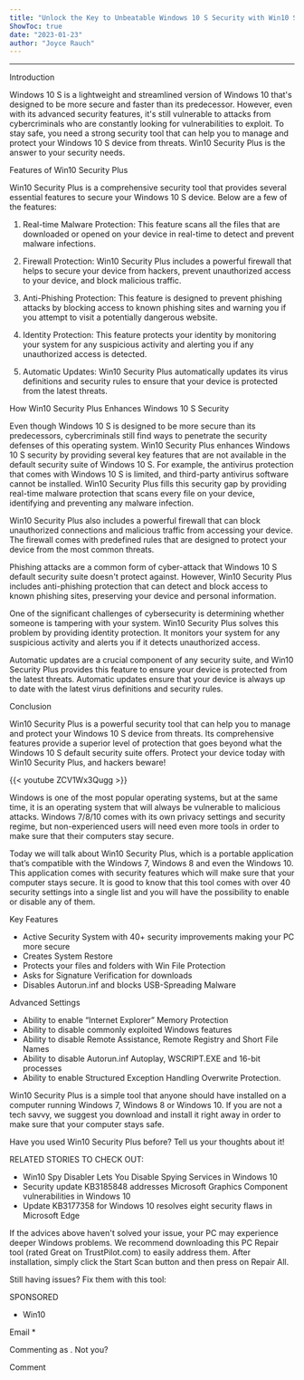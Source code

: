 ```yaml
---
title: "Unlock the Key to Unbeatable Windows 10 S Security with Win10 Security Plus - Hackers Beware!"
ShowToc: true 
date: "2023-01-23"
author: "Joyce Rauch"
---
```

*****
Introduction

Windows 10 S is a lightweight and streamlined version of Windows 10 that's designed to be more secure and faster than its predecessor. However, even with its advanced security features, it's still vulnerable to attacks from cybercriminals who are constantly looking for vulnerabilities to exploit. To stay safe, you need a strong security tool that can help you to manage and protect your Windows 10 S device from threats. Win10 Security Plus is the answer to your security needs.

Features of Win10 Security Plus

Win10 Security Plus is a comprehensive security tool that provides several essential features to secure your Windows 10 S device. Below are a few of the features:

1. Real-time Malware Protection: This feature scans all the files that are downloaded or opened on your device in real-time to detect and prevent malware infections.

2. Firewall Protection: Win10 Security Plus includes a powerful firewall that helps to secure your device from hackers, prevent unauthorized access to your device, and block malicious traffic.

3. Anti-Phishing Protection: This feature is designed to prevent phishing attacks by blocking access to known phishing sites and warning you if you attempt to visit a potentially dangerous website.

4. Identity Protection: This feature protects your identity by monitoring your system for any suspicious activity and alerting you if any unauthorized access is detected.

5. Automatic Updates: Win10 Security Plus automatically updates its virus definitions and security rules to ensure that your device is protected from the latest threats.

How Win10 Security Plus Enhances Windows 10 S Security

Even though Windows 10 S is designed to be more secure than its predecessors, cybercriminals still find ways to penetrate the security defenses of this operating system. Win10 Security Plus enhances Windows 10 S security by providing several key features that are not available in the default security suite of Windows 10 S. For example, the antivirus protection that comes with Windows 10 S is limited, and third-party antivirus software cannot be installed. Win10 Security Plus fills this security gap by providing real-time malware protection that scans every file on your device, identifying and preventing any malware infection.

Win10 Security Plus also includes a powerful firewall that can block unauthorized connections and malicious traffic from accessing your device. The firewall comes with predefined rules that are designed to protect your device from the most common threats.

Phishing attacks are a common form of cyber-attack that Windows 10 S default security suite doesn't protect against. However, Win10 Security Plus includes anti-phishing protection that can detect and block access to known phishing sites, preserving your device and personal information.

One of the significant challenges of cybersecurity is determining whether someone is tampering with your system. Win10 Security Plus solves this problem by providing identity protection. It monitors your system for any suspicious activity and alerts you if it detects unauthorized access.

Automatic updates are a crucial component of any security suite, and Win10 Security Plus provides this feature to ensure your device is protected from the latest threats. Automatic updates ensure that your device is always up to date with the latest virus definitions and security rules.

Conclusion

Win10 Security Plus is a powerful security tool that can help you to manage and protect your Windows 10 S device from threats. Its comprehensive features provide a superior level of protection that goes beyond what the Windows 10 S default security suite offers. Protect your device today with Win10 Security Plus, and hackers beware!

{{< youtube ZCV1Wx3Qugg >}} 



Windows is one of the most popular operating systems, but at the same time, it is an operating system that will always be vulnerable to malicious attacks. Windows 7/8/10 comes with its own privacy settings and security regime, but non-experienced users will need even more tools in order to make sure that their computers stay secure.
 
Today we will talk about Win10 Security Plus, which is a portable application that’s compatible with the Windows 7, Windows 8 and even the Windows 10. This application comes with security features which will make sure that your computer stays secure. It is good to know that this tool comes with over 40 security settings into a single list and you will have the possibility to enable or disable any of them.
 
Key Features 
 
- Active Security System with 40+ security improvements making your PC more secure
 - Creates System Restore
 - Protects your files and folders with Win File Protection
 - Asks for Signature Verification for downloads
 - Disables Autorun.inf and blocks USB-Spreading Malware

 
Advanced Settings
 
- Ability to enable “Internet Explorer” Memory Protection
 - Ability to disable commonly exploited Windows features
 - Ability to disable Remote Assistance, Remote Registry and Short File Names
 - Ability to disable Autorun.inf Autoplay, WSCRIPT.EXE and 16-bit processes
 - Ability to enable Structured Exception Handling Overwrite Protection.

 
Win10 Security Plus is a simple tool that anyone should have installed on a computer running Windows 7, Windows 8 or Windows 10. If you are not a tech savvy, we suggest you download and install it right away in order to make sure that your computer stays safe.
 
Have you used Win10 Security Plus before? Tell us your thoughts about it!
 
RELATED STORIES TO CHECK OUT:
 
- Win10 Spy Disabler Lets You Disable Spying Services in Windows 10
 - Security update KB3185848 addresses Microsoft Graphics Component vulnerabilities in Windows 10
 - Update KB3177358 for Windows 10 resolves eight security flaws in Microsoft Edge

 

 
If the advices above haven't solved your issue, your PC may experience deeper Windows problems. We recommend downloading this PC Repair tool (rated Great on TrustPilot.com) to easily address them. After installation, simply click the Start Scan button and then press on Repair All.
 
Still having issues? Fix them with this tool:
 
SPONSORED
 
- Win10

 
Email * 
 

Commenting as .
Not you?

 
Comment 





